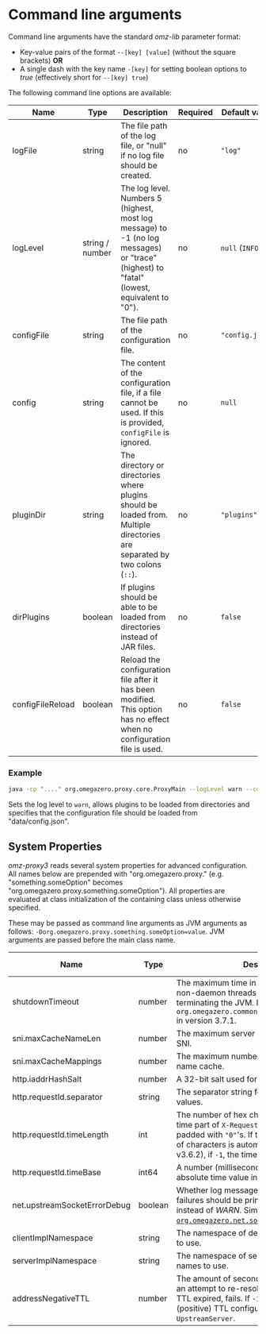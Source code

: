 # Command line arguments

Command line arguments have the standard *omz-lib* parameter format:
- Key-value pairs of the format `--[key] [value]` (without the square brackets) **OR**
- A single dash with the key name `-[key]` for setting boolean options to *true* (effectively short for `--[key] true`)

The following command line options are available:

| Name | Type | Description | Required | Default value | Since |
| --- | --- | --- | --- | --- | --- |
| logFile | string | The file path of the log file, or "null" if no log file should be created. | no | `"log"` | 3.1.0 |
| logLevel | string / number | The log level. Numbers 5 (highest, most log message) to -1 (no log messages) or "trace" (highest) to "fatal" (lowest, equivalent to "0"). | no | `null` (`INFO`) | 3.1.0 |
| configFile | string | The file path of the configuration file. | no | `"config.json"` | 3.1.0 |
| config | string | The content of the configuration file, if a file cannot be used. If this is provided, `configFile` is ignored. | no | `null` | 3.1.0 |
| pluginDir | string | The directory or directories where plugins should be loaded from. Multiple directories are separated by two colons (`::`). | no | `"plugins"` | 3.1.0 |
| dirPlugins | boolean | If plugins should be able to be loaded from directories instead of JAR files. | no | `false` | 3.1.0 |
| configFileReload | boolean | Reload the configuration file after it has been modified. This option has no effect when no configuration file is used. | no | `false` | 3.1.1 |

### Example

```bash
java -cp "...." org.omegazero.proxy.core.ProxyMain --logLevel warn --configFile data/config.json -dirPlugins
```

Sets the log level to `warn`, allows plugins to be loaded from directories and specifies that the configuration file should be loaded from "data/config.json".


## System Properties

*omz-proxy3* reads several system properties for advanced configuration. All names below are prepended with "org.omegazero.proxy." (e.g. "something.someOption" becomes "org.omegazero.proxy.something.someOption"). All properties are evaluated at class initialization of the containing class unless otherwise specified.

These may be passed as command line arguments as JVM arguments as follows: `-Dorg.omegazero.proxy.something.someOption=value`. JVM arguments are passed before the main class name.

| Name | Type | Description | Default value | Since |
| --- | --- | --- | --- | --- |
| shutdownTimeout | number | The maximum time in milliseconds to wait for non-daemon threads to exit before forcibly terminating the JVM. Renamed to `org.omegazero.common.runtime.shutdownTimeout` in version 3.7.1. | `2000` | 3.1.0 |
| sni.maxCacheNameLen | number | The maximum server name length to cache for SNI. | `64` | 3.1.0 |
| sni.maxCacheMappings | number | The maximum number of entries in the SNI name cache. | `4096` | 3.1.0 |
| http.iaddrHashSalt | number | A 32-bit salt used for generating request IDs. | `42` | 3.3.1 |
| http.requestId.separator | string | The separator string for multiple `X-Request-ID` values. | `","` | 3.7.1 |
| http.requestId.timeLength | int | The number of hex characters to use for the time part of `X-Request-ID` values. The value is padded with `"0"`'s. If this value is `0`, the number of characters is automatic (behavior before v3.6.2), if `-1`, the time part is disabled. | `0` | 3.7.1 |
| http.requestId.timeBase | int64 | A number (milliseconds) to subtract from the absolute time value in `X-Request-ID` values. | `0` | 3.7.1 |
| net.upstreamSocketErrorDebug | boolean | Whether log messages of upstream connection failures should be printed with log level *DEBUG* instead of *WARN*. Similar to [`org.omegazero.net.socketErrorDebug`](https://docs.omegazero.org/javadoc/omz-net-lib/org/omegazero/net/common/NetCommon.html#SOCKET_ERROR_DEBUG). | `false` | 3.6.1 |
| clientImplNamespace | string | The namespace of default client manager IDs to use. | `"tcp.client"` | 3.10.1 |
| serverImplNamespace | string | The namespace of server implementation names to use. | `"tcp.server"` | 3.10.1 |
| addressNegativeTTL | number | The amount of seconds to wait for a retry when an attempt to re-resolve an address, after its TTL expired, fails. If `-1`, the same as the (positive) TTL configured for an `UpstreamServer`. | `-1` | 3.10.3 |

